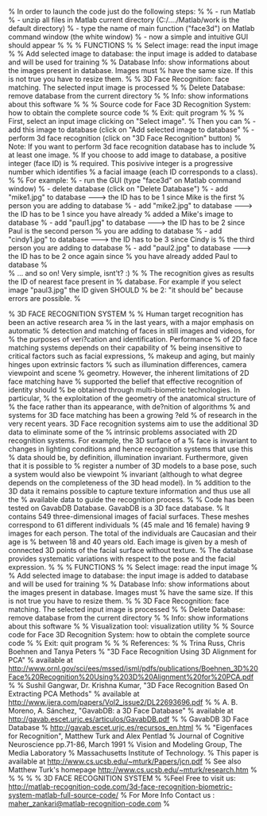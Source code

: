 % In order to launch the code just do the following steps:
% 
% - run Matlab
% - unzip all files in Matlab current directory (C:/..../Matlab/work is the default directory)
% - type the name of main function ("face3d") on Matlab command window (the white window)
% - now a simple and intuitive GUI should appear
%
%
% FUNCTIONS
%
% Select image:                                  read the input image
%
% Add selected image to database:                the input image is added to database and will be used for training
%
% Database Info:                                 show informations about the images present in database. Images must
%                                                have the same size. If this is not true you have to resize them.
%
% 3D Face Recognition:                           face matching. The selected input image is processed
%
% Delete Database:                               remove database from the current directory
%
% Info:                                          show informations about this software
%
% 
% Source code for Face 3D Recognition System:    how to obtain the complete source code
%
% Exit:                                          quit program
%
% 
% First, select an input image clicking on "Select image".
% Then you can
%   - add this image to database (click on "Add selected image to database"
%   - perform 3d face recognition (click on "3D Face Recognition" button)
%     Note: If you want to perform 3d face recognition database has to include 
%     at least one image.
%  If you choose to add image to database, a positive integer (face ID) is
%  required. This posivive integer is a progressive number which identifies
%  a facial imaage (each ID corresponds to a class).
%
% For example:
%  - run the GUI (type "face3d" on Matlab command window)
%  - delete database (click on "Delete Database")
%  - add "mike1.jpg" to database ---> the ID has to be 1 since Mike is the first
%    person you are adding to database
%  - add "mike2.jpg" to database ---> the ID has to be 1 since you have already
%    added a Mike's image to database
%  - add "paul1.jpg" to database ---> the ID has to be 2 since Paul is the second person
%    you are adding to database
%  - add "cindy1.jpg" to database ---> the ID has to be 3 since Cindy is
%    the third person you are adding to database
%  - add "paul2.jpg" to database ---> the ID has to be 2 once again since
%    you have already added Paul to database
%   
% ... and so on! Very simple, isnt't? :)
% 
% The recognition gives as results the ID of nearest face present in
% database. For example if you select image "paul3.jpg" the ID given SHOULD
% be 2: "it should be" because errors are possible.
% 

% 3D FACE RECOGNITION SYSTEM
%
% Human target recognition has been an active research area
% in the last years, with a major emphasis on automatic
% detection and matching of faces in still images and videos, for
% the purposes of veri?cation and identification. Performance
% of 2D face matching systems depends on their capability of
% being insensitive to critical factors such as facial expressions,
% makeup and aging, but mainly hinges upon extrinsic factors
% such as illumination differences, camera viewpoint and scene
% geometry. However, the inherent limitations of 2D face matching have
% supported the belief that effective recognition of identity should
% be obtained through multi-biometric technologies. In particular,
% the exploitation of the geometry of the anatomical structure of
% the face rather than its appearance, with de?nition of algorithms
% and systems for 3D face matching has been a growing ?eld
% of research in the very recent years. 3D Face recognition  systems  aim to  use the additional 3D data to eliminate some of the
% intrinsic problems associated with 2D recognition systems.  For example, the 3D surface of a
% face is invariant to changes in lighting conditions and hence recognition systems that use this
% data should be, by definition, illumination invariant.  Furthermore, given that it is possible to
% register a number of 3D  models to a base pose, such a system would also be viewpoint
% invariant (although to what degree depends on the completeness of the 3D head model).  In
% addition to the 3D data it remains possible to capture texture information and thus use all the
% available data to guide the recognition process.
%
% Code has been tested on GavabDB Database. GavabDB is a 3D face database.
% It contains 549 three-dimensional images of facial surfaces. These meshes correspond to 61 different individuals
% (45 male and 16 female) having 9 images for each person. The total of the individuals are Caucasian and their age is
% between 18 and 40 years old. Each image is given by a mesh of connected 3D points of the facial surface without texture.
% The database provides systematic variations with respect to the pose and the facial expression.
%
%
% FUNCTIONS
%
% Select image:                                  read the input image
%
% Add selected image to database:                the input image is added to database and will be used for training
%
% Database Info:                                 show informations about the images present in database. Images must
%                                                have the same size. If this is not true you have to resize them.
%
% 3D Face Recognition:                           face matching. The selected input image is processed
%
% Delete Database:                               remove database from the current directory
%
% Info:                                          show informations about this software
%
% Visualization tool:                            visualization utility
%
% Source code for Face 3D Recognition System:    how to obtain the complete source code
%
% Exit:                                          quit program
%
%
%  References:
%
%  Trina Russ, Chris Boehnen and Tanya Peters
%  "3D Face Recognition Using 3D Alignment for PCA"
%  available at http://www.ornl.gov/sci/ees/mssed/isml/pdfs/publications/Boehnen_3D%20Face%20Recognition%20Using%203D%20Alignment%20for%20PCA.pdf
%
%  Sushil Gangwar, Dr. Krishna Kumar, "3D Face Recognition Based On Extracting PCA Methods"
%  available at http://www.ijera.com/papers/Vol2_issue2/DL22693696.pdf
%
%  A. B. Moreno, A. Sánchez, "GavabDB: a 3D Face Database"
%  available at http://gavab.escet.urjc.es/articulos/GavabDB.pdf
%
%  GavabDB 3D Face Database
%  http://gavab.escet.urjc.es/recursos_en.html
%
%  "Eigenfaces for Recognition", Matthew Turk and Alex Pentlad
%  Journal of Cognitive Neuroscience pp.71-86, March 1991
%  Vision and Modeling Group, The Media Laboratory
%  Massachusetts Institute of Technology.
%  This paper is available at http://www.cs.ucsb.edu/~mturk/Papers/jcn.pdf
%  See also Matthew Turk's homepage http://www.cs.ucsb.edu/~mturk/research.htm
%
%
%
% 
% 3D FACE RECOGNITION SYSTEM
% 
%Feel Free to visit us: http://matlab-recognition-code.com/3d-face-recognition-biometric-system-matlab-full-source-code/
% For More Info Contact us : maher_zankari@matlab-recognition-code.com
%

